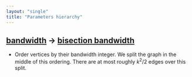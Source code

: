 ```yaml
---
layout: "single"
title: "Parameters hierarchy"
---
```

<!--this is a generated file-->

## [bandwidth](../aP5a38) → [bisection bandwidth](../wUdmUb)
* Order vertices by their bandwidth integer. We split the graph in the middle of this ordering. There are at most roughly $k^2/2$ edges over this split.
